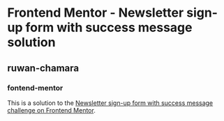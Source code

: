 # Frontend Mentor - Newsletter sign-up form with success message solution

<h2>ruwan-chamara</h2>
<h3>fontend-mentor</h3>

This is a solution to the [Newsletter sign-up form with success message challenge on Frontend Mentor](https://www.frontendmentor.io/challenges/newsletter-signup-form-with-success-message-3FC1AZbNrv).
